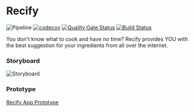 # Recify
![Pipeline](https://github.com/mobileappdevhm20/team-project-team_3/workflows/Pipeline/badge.svg?branch=master) 
[![codecov](https://codecov.io/gh/mobileappdevhm20/team-project-team_3/branch/master/graph/badge.svg)](https://codecov.io/gh/mobileappdevhm20/team-project-team_3)
[![Quality Gate Status](https://sonarcloud.io/api/project_badges/measure?project=mobileappdevhm20_team-project-team_3&metric=alert_status)](https://sonarcloud.io/dashboard?id=mobileappdevhm20_team-project-team_3)
[![Build Status](https://travis-ci.com/mobileappdevhm20/team-project-team_3.svg?token=KCq2CEY76tLP3Hx6qSMb&branch=master)](https://travis-ci.com/mobileappdevhm20/team-project-team_3) 

You don't know what to cook and have no time? Recify provides YOU with the best suggestion for your ingredients from all over the internet.
### Storyboard
![Storyboard](https://github.com/mobileappdevhm20/team-project-team_3/raw/develop/docs/recipefinder.png "Storyboard")
### Prototype
[Recify App Prototype](https://www.figma.com/proto/6evHuOysZnhX9llKyLIDB6/Recify?node-id=1%3A8&scaling=scale-down)

